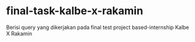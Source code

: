 # final-task-kalbe-x-rakamin
Berisi query yang dikerjakan pada final test project based-internship Kalbe X Rakamin
